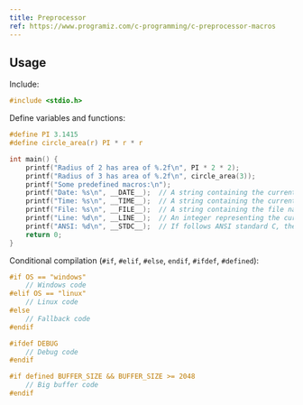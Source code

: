 ```yaml
---
title: Preprocessor
ref: https://www.programiz.com/c-programming/c-preprocessor-macros
---
```


## Usage

Include:

```c
#include <stdio.h>
```

Define variables and functions:

```c
#define PI 3.1415
#define circle_area(r) PI * r * r

int main() {
    printf("Radius of 2 has area of %.2f\n", PI * 2 * 2);
    printf("Radius of 3 has area of %.2f\n", circle_area(3));
    printf("Some predefined macros:\n");
    printf("Date: %s\n", __DATE__);  // A string containing the current date.
    printf("Time: %s\n", __TIME__);  // A string containing the current time.
    printf("File: %s\n", __FILE__);  // A string containing the file name.
    printf("Line: %d\n", __LINE__);  // An integer representing the current line number.
    printf("ANSI: %d\n", __STDC__);  // If follows ANSI standard C, then the value is a nonzero integer.
    return 0;
}
```

Conditional compilation (`#if`, `#elif`, `#else`, `endif`, `#ifdef`, `#defined`):

```c
#if OS == "windows"
    // Windows code
#elif OS == "linux"
    // Linux code
#else
    // Fallback code
#endif

#ifdef DEBUG
    // Debug code
#endif

#if defined BUFFER_SIZE && BUFFER_SIZE >= 2048
    // Big buffer code
#endif
```
